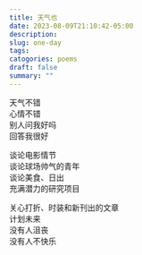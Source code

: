 ```yaml
---
title: 天气也
date: 2023-08-09T21:10:42-05:00
description: 
slug: one-day
tags: 
catogories: poems
draft: false
summary: ""
---
```

天气不错\
心情不错\
别人问我好吗\
回答我很好

谈论电影情节\
谈论球场帅气的青年\
谈论美食、日出\
充满潜力的研究项目

关心打折、时装和新刊出的文章\
计划未来\
没有人沮丧\
没有人不快乐



